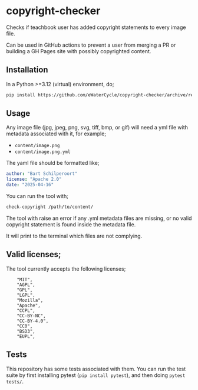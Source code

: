 # copyright-checker

Checks if teachbook user has added copyright statements to every image file.

Can be used in GitHub actions to prevent a user from merging a PR or building a 
GH Pages site with possibly copyrighted content.

## Installation

In a Python >=3.12 (virtual) environment, do;

```bash
pip install https://github.com/eWaterCycle/copyright-checker/archive/refs/heads/main.zip
```

## Usage

Any image file (jpg, jpeg, png, svg, tiff, bmp, or gif) will need a yml file 
with metadata associated with it, for example;

- `content/image.png`
- `content/image.png.yml`

The yaml file should be formatted like;

```yml
author: "Bart Schilperoort"
license: "Apache 2.0"
date: "2025-04-16"
```

You can run the tool with;

```bash
check-copyright /path/to/content/ 
```

The tool with raise an error if any .yml metadata files are missing,
or no valid copyright statement is found inside the metadata file.

It will print to the terminal which files are not complying.

## Valid licenses;

The tool currently accepts the following licenses;

```
    "MIT",
    "AGPL",
    "GPL",
    "LGPL",
    "Mozilla",
    "Apache",
    "CCPL",
    "CC-BY-NC",
    "CC-BY-4.0",
    "CC0",
    "BSD3",
    "EUPL",
```

## Tests

This repository has some tests associated with them.
You can run the test suite by first installing pytest (`pip install pytest`),
and then doing `pytest tests/`.

